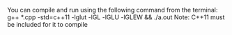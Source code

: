You can compile and run using the following command from the terminal:
	g++ *.cpp -std=c++11 -lglut -lGL -lGLU -lGLEW && ./a.out
Note: C++11 must be included for it to compile
